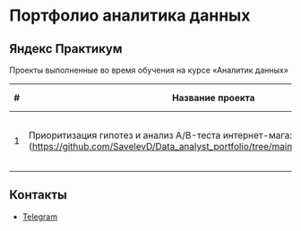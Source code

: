 # Портфолио аналитика данных

## Яндекс Практикум

Проекты выполненные во время обучения на курсе «Аналитик данных»

|#|Название проекта|Описание проекта|Стек|
|-|----------|----------|----------|
|1|Приоритизация гипотез и анализ A/B-теста интернет-магазина](https://github.com/SavelevD/Data_analyst_portfolio/tree/main/Yandex_DA/AB%20test)|Описание проекта.|pandas</br>numpy</br>scipy</br>matplotlib</br>seaborn|

## Контакты
- [Telegram](https://t.me/savelevdma)
